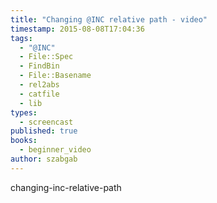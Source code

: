 ```yaml
---
title: "Changing @INC relative path - video"
timestamp: 2015-08-08T17:04:36
tags:
  - "@INC"
  - File::Spec
  - FindBin
  - File::Basename
  - rel2abs
  - catfile
  - lib
types:
  - screencast
published: true
books:
  - beginner_video
author: szabgab
---
```



changing-inc-relative-path


<slidecast file="beginner-perl/changing-inc-relative-path" youtube="qANprSEDO9Y" />
